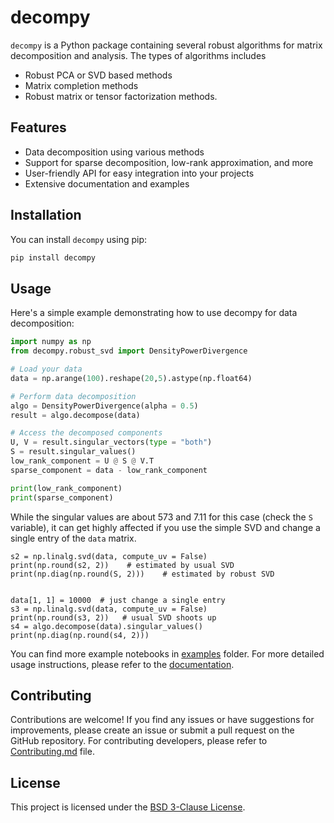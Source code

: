 # decompy

`decompy` is a Python package containing several robust algorithms for matrix decomposition and analysis. The types of algorithms includes
* Robust PCA or SVD based methods
* Matrix completion methods
* Robust matrix or tensor factorization methods.


## Features

- Data decomposition using various methods
- Support for sparse decomposition, low-rank approximation, and more
- User-friendly API for easy integration into your projects
- Extensive documentation and examples

## Installation

You can install `decompy` using pip:

```bash
pip install decompy
```

## Usage

Here's a simple example demonstrating how to use decompy for data decomposition:

```python
import numpy as np
from decompy.robust_svd import DensityPowerDivergence

# Load your data
data = np.arange(100).reshape(20,5).astype(np.float64)

# Perform data decomposition
algo = DensityPowerDivergence(alpha = 0.5)
result = algo.decompose(data)

# Access the decomposed components
U, V = result.singular_vectors(type = "both")
S = result.singular_values()
low_rank_component = U @ S @ V.T
sparse_component = data - low_rank_component

print(low_rank_component)
print(sparse_component)
```

While the singular values are about 573 and 7.11 for this case (check the `S` variable), it can get highly affected if you use the simple SVD and change a single entry of the `data` matrix.

```
s2 = np.linalg.svd(data, compute_uv = False)
print(np.round(s2, 2))    # estimated by usual SVD
print(np.diag(np.round(S, 2)))    # estimated by robust SVD


data[1, 1] = 10000  # just change a single entry
s3 = np.linalg.svd(data, compute_uv = False)
print(np.round(s3, 2))   # usual SVD shoots up
s4 = algo.decompose(data).singular_values()
print(np.diag(np.round(s4, 2)))
```

You can find more example notebooks in [examples]() folder. For more detailed usage instructions, please refer to the [documentation]().


## Contributing

Contributions are welcome! If you find any issues or have suggestions for improvements, please create an issue or submit a pull request on the GitHub repository. For contributing developers, please refer to [Contributing.md](Contributing.md) file.

## License

This project is licensed under the [BSD 3-Clause License](LICENSE).


